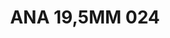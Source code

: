 ---
title: ANA 19,5MM 024
date: 
draft: false

# descripcion
description : Anillo de plata 925 y nácar

materials: Plata 925

color: 

dimensions: 19.5mm diámetro

code: 05-29-1290

type: "Anillos"

categories: []

price: $13.520,00

price_eftvo: $11.490,00

# Images
# first image will be shown in the product page
images:
  # - image: "images/path_to_image"
  # La ubicacion de las imagenes es imagenes/Anillos/Anillos.Nácar/05-29-1290-ana-19,5mm-024

---
